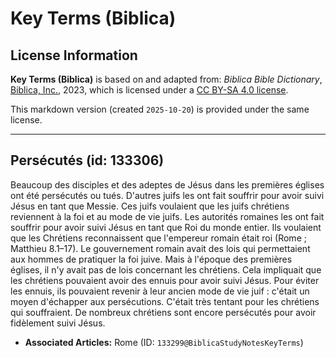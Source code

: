 # Key Terms (Biblica)

## License Information

**Key Terms (Biblica)** is based on and adapted from: _Biblica Bible Dictionary_, [Biblica, Inc.](https://www.biblica.com/), 2023, which is licensed under a [CC BY-SA 4.0 license](https://creativecommons.org/licenses/by-sa/4.0/legalcode.en).

This markdown version (created `2025-10-20`) is provided under the same license.



--------------------------------

## Persécutés (id: 133306)

Beaucoup des disciples et des adeptes de Jésus dans les premières églises ont été persécutés ou tués. D'autres juifs les ont fait souffrir pour avoir suivi Jésus en tant que Messie. Ces juifs voulaient que les juifs chrétiens reviennent à la foi et au mode de vie juifs. Les autorités romaines les ont fait souffrir pour avoir suivi Jésus en tant que Roi du monde entier. Ils voulaient que les Chrétiens reconnaissent que l'empereur romain était roi (Rome ; Matthieu 8\.1–17\). Le gouvernement romain avait des lois qui permettaient aux hommes de pratiquer la foi juive. Mais à l'époque des premières églises, il n'y avait pas de lois concernant les chrétiens. Cela impliquait que les chrétiens pouvaient avoir des ennuis pour avoir suivi Jésus. Pour éviter les ennuis, ils pouvaient revenir à leur ancien mode de vie juif : c'était un moyen d'échapper aux persécutions. C'était très tentant pour les chrétiens qui souffraient. De nombreux chrétiens sont encore persécutés pour avoir fidèlement suivi Jésus.

* **Associated Articles:** Rome (ID: `133299@BiblicaStudyNotesKeyTerms`)

